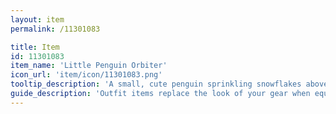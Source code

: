 ```yaml
---
layout: item
permalink: /11301083

title: Item
id: 11301083
item_name: 'Little Penguin Orbiter'
icon_url: 'item/icon/11301083.png'
tooltip_description: 'A small, cute penguin sprinkling snowflakes above your head. '
guide_description: 'Outfit items replace the look of your gear when equipped.'
---
```

